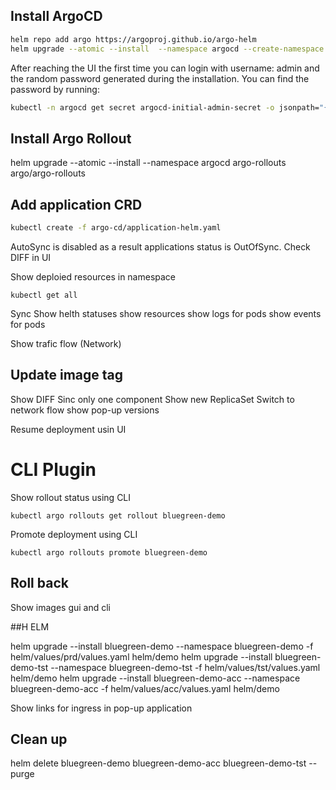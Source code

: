 
## Install ArgoCD

```bash 
helm repo add argo https://argoproj.github.io/argo-helm
helm upgrade --atomic --install  --namespace argocd --create-namespace -f argo-cd/argocd-values.yaml argocd argo/argo-cd
```

After reaching the UI the first time you can login with username: admin and the random password generated during the installation. You can find the password by running:

```bash 
kubectl -n argocd get secret argocd-initial-admin-secret -o jsonpath="{.data.password}" | base64 -d
```

## Install Argo Rollout
helm upgrade --atomic --install  --namespace argocd argo-rollouts argo/argo-rollouts

## Add application CRD

```bash
kubectl create -f argo-cd/application-helm.yaml
```

AutoSync is disabled as a result applications status is OutOfSync. 
Check DIFF in UI

Show deploied resources in namespace
```
kubectl get all
```

Sync
Show helth statuses
show resources
show logs for pods
show events for pods

Show trafic flow (Network)

## Update image tag

Show DIFF
Sinc only one component
Show new ReplicaSet
Switch to network flow
show pop-up versions


Resume deployment usin UI


# CLI Plugin
Show rollout status using CLI
```
kubectl argo rollouts get rollout bluegreen-demo
```

Promote deployment using CLI
```
kubectl argo rollouts promote bluegreen-demo
```

## Roll back
Show images gui and cli


##H ELM

helm upgrade --install bluegreen-demo  --namespace bluegreen-demo  -f helm/values/prd/values.yaml helm/demo
helm upgrade --install bluegreen-demo-tst  --namespace bluegreen-demo-tst -f helm/values/tst/values.yaml helm/demo
helm upgrade --install bluegreen-demo-acc  --namespace bluegreen-demo-acc -f helm/values/acc/values.yaml helm/demo


Show links for ingress in pop-up  application



## Clean up
helm delete bluegreen-demo bluegreen-demo-acc bluegreen-demo-tst --purge 